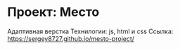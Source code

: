 # Проект: Место

Адаптивная верстка
Технилогии: js, html и css
Ссылка: https://sergey8727.github.io/mesto-project/
